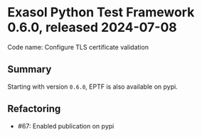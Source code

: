 # Exasol Python Test Framework 0.6.0, released 2024-07-08

Code name: Configure TLS certificate validation

## Summary

Starting with version `0.6.0`, EPTF is also available on pypi.

## Refactoring

* #67: Enabled publication on pypi
